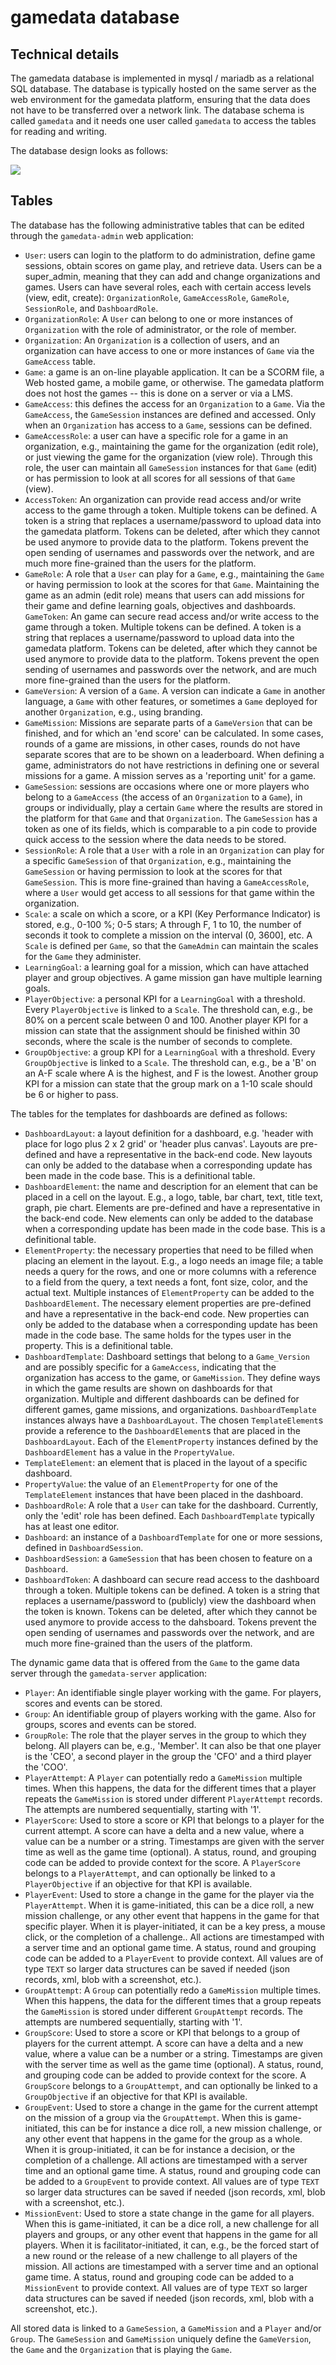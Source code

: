 # gamedata database

## Technical details

The gamedata database is implemented in mysql / mariadb as a relational SQL database. The database is typically hosted on the same server as the web environment for the gamedata platform, ensuring that the data does not have to be transferred over a network link. The database schema is called `gamedata` and it needs one user called `gamedata` to access the tables for reading and writing.

The database design looks as follows:

![](20241214_Gamedata.png)


## Tables

The database has the following administrative tables that can be edited through the `gamedata-admin` web application:

* `User`: users can login to the platform to do administration, define game sessions, obtain scores on game play, and retrieve data. Users can be a super_admin, meaning that they can add and change organizations and games. Users can have several roles, each with certain access levels (view, edit, create): `OrganizationRole`, `GameAccessRole`, `GameRole`, `SessionRole`, and `DashboardRole`. 
* `OrganizationRole`: A `User` can belong to one or more instances of `Organization` with the role of administrator, or the role of member.
* `Organization`: An `Organization` is a collection  of users, and an organization can have access to one or more instances of `Game` via the `GameAccess` table.
* `Game`: a game is an on-line playable application. It can be a SCORM file, a Web hosted game, a mobile game, or otherwise. The gamedata platform does not host the games -- this is done on a server or via a LMS.
* `GameAccess`: this defines the access for an `Organization` to a `Game`. Via the `GameAccess`, the `GameSession` instances are defined and accessed. Only when an `Organization` has access to a `Game`, sessions can be defined.
* `GameAccessRole`: a user can have a specific role for a game in an organization, e.g., maintaining the game for the organization (edit role), or just viewing the game for the organization (view role). Through this role, the user can maintain all `GameSession` instances for that `Game` (edit) or has permission to look at all scores for all sessions of that `Game` (view).
* `AccessToken`: An organization can provide read access and/or write access to the game through a token. Multiple tokens can be defined. A token is a string that replaces a username/password to upload data into the gamedata platform. Tokens can be deleted, after which they cannot be used anymore to provide data to the platform. Tokens prevent the open sending of usernames and passwords over the network, and are much more fine-grained than the users for the platform.
* `GameRole`: A role that a `User` can play for a `Game`, e.g., maintaining the `Game` or having permission to look at the scores for that `Game`. Maintaining the game as an admin (edit role) means that users can add missions for their game and define learning goals, objectives and dashboards.
`GameToken`: An game can secure read access and/or write access to the game through a token. Multiple tokens can be defined. A token is a string that replaces a username/password to upload data into the gamedata platform. Tokens can be deleted, after which they cannot be used anymore to provide data to the platform. Tokens prevent the open sending of usernames and passwords over the network, and are much more fine-grained than the users for the platform.
* `GameVersion`: A version of a `Game`. A version can indicate a `Game` in another language, a `Game` with other features, or sometimes a `Game` deployed for another `Organization`, e.g., using branding.
* `GameMission`: Missions are separate parts of a `GameVersion` that can be finished, and for which an 'end score' can be calculated. In some cases, rounds of a game are missions, in other cases, rounds do not have separate scores that are to be shown on a leaderboard. When defining a game, administrators do not have restrictions in defining one or several missions for a game. A mission serves as a 'reporting unit' for a game.
* `GameSession`: sessions are occasions where one or more players who belong to a `GameAccess` (the access of an `Organization` to a `Game`), in groups or individually, play a certain `Game` where the results are stored in the platform for that `Game` and that `Organization`. The `GameSession` has a token as one of its fields, which is comparable to a pin code to provide quick access to the session where the data needs to be stored. 
* `SessionRole`: A role that a `User` with a role in an `Organization` can play for a specific `GameSession` of that `Organization`, e.g., maintaining the `GameSession` or having permission to look at the scores for that `GameSession`. This is more fine-grained than having a `GameAccessRole`, where a `User` would get access to all sessions for that game within the organization.
* `Scale`: a scale on which a score, or a KPI (Key Performance Indicator) is stored, e.g., 0-100 %; 0-5 stars; A through F, 1 to 10, the number of seconds it took to complete a mission on the interval (0, 3600], etc. A `Scale` is defined per `Game`, so that the `GameAdmin` can maintain the scales for the `Game` they administer.
* `LearningGoal`: a learning goal for a mission, which can have attached player and group objectives. A game mission gan have multiple learning goals.
* `PlayerObjective`: a personal KPI for a `LearningGoal` with a threshold. Every `PlayerObjective` is linked to a `Scale`. The threshold can, e.g., be 80% on a percent scale between 0 and 100. Another player KPI for a mission can state that the assignment should be finished within 30 seconds, where the scale is the number of seconds to complete.
* `GroupObjective`: a group KPI for a `LearningGoal` with a threshold. Every `GroupObjective` is linked to a `Scale`. The threshold can, e.g., be a 'B' on an A-F scale where A is the highest, and F is the lowest. Another group KPI for a mission can state that the group mark on a 1-10 scale should be 6 or higher to pass.

The tables for the templates for dashboards are defined as follows:

* `DashboardLayout`: a layout definition for a dashboard, e.g. 'header with place for logo plus 2 x 2 grid' or 'header plus canvas'. Layouts are pre-defined and have a representative in the back-end code. New layouts can only be added to the database when a corresponding update has been made in the code base. This is a definitional table.
* `DashboardElement`: the name and description for an element that can be placed in a cell on the layout. E.g., a logo, table, bar chart, text, title text, graph, pie chart. Elements are pre-defined and have a representative in the back-end code. New elements can only be added to the database when a corresponding update has been made in the code base. This is a definitional table.
* `ElementProperty`: the necessary properties that need to be filled when placing an element in the layout. E.g., a logo needs an image file; a table needs a query for the rows, and one or more columns with a reference to a field from the query, a text needs a font, font size, color, and the actual text. Multiple instances of `ElementProperty` can be added to the `DashboardElement`. The necessary element properties are pre-defined and have a representative in the back-end code. New properties can only be added to the database when a corresponding update has been made in the code base. The same holds for the types user in the property. This is a definitional table.
* `DashboardTemplate`: Dashboard settings that belong to a `Game_Version` and are possibly specific for a `GameAccess`, indicating that the organization has access to the game, or `GameMission`. They define ways in which the game results are shown on dashboards for that organization. Multiple and different dashboards can be defined for different games, game missions, and organizations. `DashboardTemplate` instances always have a `DashboardLayout`. The chosen `TemplateElement`s provide a reference to the `DashboardElement`s that are placed in the `DashboardLayout`. Each of the `ElementProperty` instances defined by the `DashboardElement` has a value in the `PropertyValue`.
* `TemplateElement`: an element that is placed in the layout of a specific dashboard.
* `PropertyValue`: the value of an `ElementProperty` for one of the `TemplateElement` instances that have been placed in the dashboard.
* `DashboardRole`: A role that a `User` can take for the dashboard. Currently, only the 'edit' role has been defined. Each `DashboardTemplate` typically has at least one editor.
* `Dashboard`: an instance of a `DashboardTemplate` for one or more sessions, defined in `DashboardSession`.
* `DashboardSession`: a `GameSession` that has been chosen to feature on a `Dashboard`.
* `DashboardToken`: A dashboard can secure read access to the dashboard through a token. Multiple tokens can be defined. A token is a string that replaces a username/password to (publicly) view the dashboard when the token is known. Tokens can be deleted, after which they cannot be used anymore to provide access to the dahsboard. Tokens prevent the open sending of usernames and passwords over the network, and are much more fine-grained than the users of the platform.

The dynamic game data that is offered from the `Game` to the game data server through the `gamedata-server` application:

* `Player`: An identifiable single player working with the game. For players, scores and events can be stored.
* `Group`: An identifiable group of players working with the game. Also for groups, scores and events can be stored.
* `GroupRole`: The role that the player serves in the group to which they belong. All players can be, e.g., 'Member'. It can also be that one player is the 'CEO', a second player in the group the 'CFO' and a third player the 'COO'. 
* `PlayerAttempt`: A `Player` can potentially redo a `GameMission` multiple times. When this happens, the data for the different times that a player repeats the `GameMission` is stored under different `PlayerAttempt` records. The attempts are numbered sequentially, starting with '1'.
* `PlayerScore`: Used to store a score or KPI that belongs to a player for the current attempt. A score can have a delta and a new value, where a value can be a number or a string. Timestamps are given with the server time as well as the game time (optional). A status, round, and grouping code can be added to provide context for the score. A `PlayerScore` belongs to a `PlayerAttempt`, and can optionally be linked to a `PlayerObjective` if an objective for that KPI is available.
* `PlayerEvent`: Used to store a change in the game for the player via the `PlayerAttempt`. When it is game-initiated, this can be a dice roll, a new mission challenge, or any other event that happens in the game for that specific player. When it is player-initiated, it can be a key press, a mouse click, or the completion of a challenge.. All actions are timestamped with a server time and an optional game time. A status, round and grouping code can be added to a `PlayerEvent` to provide context. All values are of type `TEXT` so larger data structures can be saved if needed (json records, xml, blob with a screenshot, etc.). 
* `GroupAttempt`: A `Group` can potentially redo a `GameMission` multiple times. When this happens, the data for the different times that a group repeats the `GameMission` is stored under different `GroupAttempt` records. The attempts are numbered sequentially, starting with '1'.
* `GroupScore`: Used to store a score or KPI that belongs to a group of players for the current attempt. A score can have a delta and a new value, where a value can be a number or a string. Timestamps are given with the server time as well as the game time (optional). A status, round, and grouping code can be added to provide context for the score. A `GroupScore` belongs to a `GroupAttempt`, and can optionally be linked to a `GroupObjective` if an objective for that KPI is available.
* `GroupEvent`: Used to store a change in the game for the current attempt on the mission of a group via the `GroupAttempt`. When this is game-initiated, this can be for instance a dice roll, a new mission challenge, or any other event that happens in the game for the group as a whole. When it is group-initiated, it can be for instance a decision, or the completion of a challenge. All actions are timestamped with a server time and an optional game time. A status, round and grouping code can be added to a `GroupEvent` to provide context. All values are of type `TEXT` so larger data structures can be saved if needed (json records, xml, blob with a screenshot, etc.). 
* `MissionEvent`: Used to store a state change in the game for all players. When this is game-initiated, it can be a dice roll, a new challenge for all players and groups, or any other event that happens in the game for all players. When it is facilitator-initiated, it can, e.g., be the forced start of a new round or the release of a new challenge to all players of the mission. All actions are timestamped with a server time and an optional game time. A status, round and grouping code can be added to a `MissionEvent` to provide context. All values are of type `TEXT` so larger data structures can be saved if needed (json records, xml, blob with a screenshot, etc.). 


All stored data is linked to a `GameSession`, a `GameMission` and a `Player` and/or `Group`. The `GameSession` and `GameMission` uniquely define the `GameVersion`, the `Game` and the `Organization` that is playing the `Game`. 
